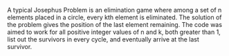 A typical Josephus Problem is an elimination game where among a set of n elements placed in a circle, every kth element is eliminated. 
The solution of the problem gives the position of the last element remaining. 
The code was aimed to work for all positive integer values of n and k, both greater than 1, list out the survivors in every cycle, and eventually arrive at the last survivor.
